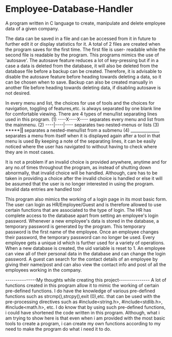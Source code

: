 # Employee-Database-Handler
A program written in C language to create, manipulate and delete employee data of a given company.

The data can be saved in a file and can be accessed from it in future to further edit it or display statistics for it. A total of 2 files are created when the program saves for the first time. The first file is user- readable while the second file is readable by the program. This programs mimics the use of 'autosave'.
The autosave feature reduces a lot of key-pressing but if in a case a data is deleted from the database, it will also be deleted from the database file before a backup can be created. Therefore, it is advisable to disable the autosave feature before heading towards deleting a data, so it can be chosen when to save.
Backup can also be created manually in another file before heading towards deleting data, if disabling autosave is not desired.

In every menu and list, the choices for use of tools and the choices for navigation, toggling of features,etc. is always separated by one blank line for comfortable viewing.
There are 4 types of menu/list separating lines used in this program.
(1) ----X----X---- separates every menu and list from the mainmenu.
(2) ----|----|---- separates two nested-menus or lists
(3) *****|****|**** separates a nested-menu/list from a submenu
(4) ______________ separates a menu from itself when it is displayed again after a tool in that menu is used
By keeping a note of the separating lines, it can be easily noticed where the user has navigated to without having to check where they are in most cases.

It is not a problem if an invalid choice is provided anywhere, anytime and for any no.of times throughout the program, as instead of shutting down abnormally, that invalid choice will be handled.
Although, care has to be taken in providing a choice after the invalid choice is handled or else it will be assumed that the user is no longer interested in using the program.
Invalid data entries are handled too!

This program also mimics the working of a login page in its most basic form.
The user can login as HR/Employee/Guest and is therefore allowed to use certain functions that are associated to the type of login.
The HR has complete access to the database apart from setting an employee's login password. Whenever a new employee's data is stored in the database, a temporary password is generated by the program. This temporary password is the first name of the employee. Once an employee changes their password, the temporary password can no longer be used. Every employee gets a unique id which is further used for a variety of operations. When a new database is created, the uid variable is reset to 1.
An employee can view all of their personal data in the database and can change the login password.
A guest can search for the contact details of an employee by giving their name/post and can also view the contact info and post of all the employees working in the company.

---------------My thoughts while creating this project---------------
A lot of functions created in this program allow it to mimic the working of certain pre-defined functions.
I do have the knowledge of various pre-defined functions such as strcmp(),strcpy(),exit (0),etc. that can be used with the pre-processing directives such as #include<string.h>, #include<stdlib.h>, #include<math.h>, etc.
I do know that by using such pre-defined functions, i could have shortened the code written in this program.
Although, what i am trying to show here is that even when i am provided with the most basic tools to create a program, i can create my own functions according to my need to make the program do what i need it to do.
